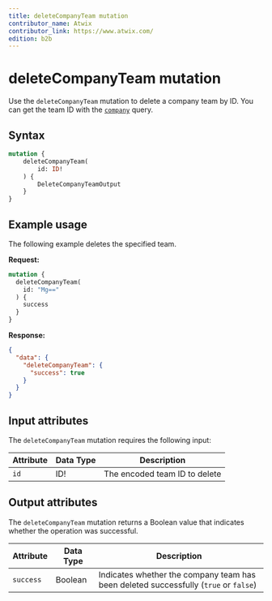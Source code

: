 ```yaml
---
title: deleteCompanyTeam mutation
contributor_name: Atwix
contributor_link: https://www.atwix.com/
edition: b2b
---
```


# deleteCompanyTeam mutation

Use the `deleteCompanyTeam` mutation to delete a company team by ID. You can get the team ID with the [`company`](../queries/company.md) query.

## Syntax

```graphql
mutation {
    deleteCompanyTeam(
        id: ID!
    ) {
        DeleteCompanyTeamOutput
    }
}
```

## Example usage

The following example deletes the specified team.

**Request:**

```graphql
mutation {
  deleteCompanyTeam(
    id: "Mg=="
  ) {
    success
  }
}
```

**Response:**

```json
{
  "data": {
    "deleteCompanyTeam": {
      "success": true
    }
  }
}
```

## Input attributes

The `deleteCompanyTeam` mutation requires the following input:

Attribute |  Data Type | Description
--- | --- | ---
`id` | ID! | The encoded team ID to delete

## Output attributes

The `deleteCompanyTeam` mutation returns a Boolean value that indicates whether the operation was successful.

Attribute |  Data Type | Description
--- | --- | ---
`success` | Boolean | Indicates whether the company team has been deleted successfully (`true` or `false`)
